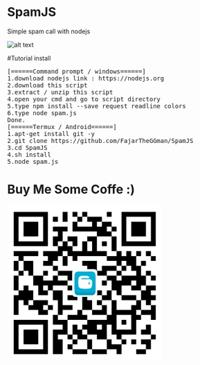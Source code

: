 # SpamJS
Simple spam call with nodejs

![alt text](https://github.com/FajarTheGGman/SpamJS/blob/master/.img/IMG_20190312_152325.jpg)

#Tutorial install
<pre>
[======Command prompt / windows======]
1.download nodejs link : https://nodejs.org
2.download this script
3.extract / unzip this script
4.open your cmd and go to script directory
5.type npm install --save request readline colors
6.type node spam.js
Done.
[======Termux / Android======]
1.apt-get install git -y
2.git clone https://github.com/FajarTheGGman/SpamJS
3.cd SpamJS
4.sh install
5.node spam.js
</pre>


# Buy Me Some Coffe :)
![donate](https://raw.githubusercontent.com/FajarTheGGman/F-Tools/master/.images/donate.jpeg)
